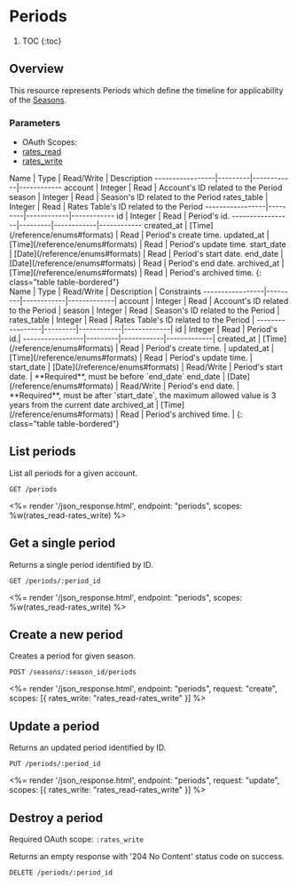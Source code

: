 # Periods

1. TOC
{:toc}

## Overview

This resource represents Periods which define the timeline for applicability of the [Seasons](/reference/endpoints/seasons/).

### Parameters
<ul class="nav nav-pills" role="tablist">
  <li class="disabled"><a>OAuth Scopes:</a></li>
  <li class="active"><a href="#rates_read" role="tab" data-toggle="pill">rates_read</a></li>
  <li><a href="#rates_write" role="tab" data-toggle="pill">rates_write</a></li>
</ul>
<div class="tab-content" markdown="1">
  <div class="tab-pane active" id="rates_read" markdown="1">
Name             | Type    | Read/Write | Description
-----------------|---------|------------|------------
account          | Integer | Read       | Account's ID related to the Period
season           | Integer | Read       | Season's ID related to the Period
rates_table      | Integer | Read       | Rates Table's ID related to the Period
-----------------|---------|------------|------------
id               | Integer | Read       | Period's id.
-----------------|---------|------------|------------
created_at       | [Time](/reference/enums#formats) | Read       | Period's create time.
updated_at       | [Time](/reference/enums#formats) | Read       | Period's update time.
start_date       | [Date](/reference/enums#formats) | Read       | Period's start date.
end_date         | [Date](/reference/enums#formats) | Read       | Period's end date.
archived_at      | [Time](/reference/enums#formats) | Read       | Period's archived time.
{: class="table table-bordered"}
  </div>
  <div class="tab-pane" id="rates_write" markdown="1">
Name             | Type    | Read/Write | Description | Constraints
-----------------|---------|------------|-------------|
account          | Integer | Read       | Account's ID related to the Period |
season           | Integer | Read       | Season's ID related to the Period |
rates_table      | Integer | Read       | Rates Table's ID related to the Period |
-----------------|---------|------------|-------------|
id               | Integer | Read       | Period's id.|
-----------------|---------|------------|-------------|
created_at       | [Time](/reference/enums#formats) | Read       | Period's create time. |
updated_at       | [Time](/reference/enums#formats) | Read       | Period's update time. |
start_date       | [Date](/reference/enums#formats) | Read/Write | Period's start date. | **Required**, must be before `end_date`
end_date         | [Date](/reference/enums#formats) | Read/Write | Period's end date. | **Required**, must be after `start_date`, the maximum allowed value is 3 years from the current date
archived_at      | [Time](/reference/enums#formats) | Read       | Period's archived time. |
{: class="table table-bordered"}
  </div>
</div>

## List periods

List all periods for a given account.

~~~
GET /periods
~~~

<%= render '/json_response.html', endpoint: "periods", scopes: %w(rates_read-rates_write) %>

## Get a single period

Returns a single period identified by ID.

~~~
GET /periods/:period_id
~~~

<%= render '/json_response.html', endpoint: "periods", scopes: %w(rates_read-rates_write) %>

## Create a new period

Creates a period for given season.

~~~
POST /seasons/:season_id/periods
~~~

<%= render '/json_response.html', endpoint: "periods", request: "create",
  scopes: [{ rates_write: "rates_read-rates_write" }] %>

## Update a period

Returns an updated period identified by ID.

~~~
PUT /periods/:period_id
~~~

<%= render '/json_response.html', endpoint: "periods", request: "update",
  scopes: [{ rates_write: "rates_read-rates_write" }] %>

## Destroy a period

Required OAuth scope: `:rates_write`

Returns an empty response with '204 No Content' status code on success.

~~~~~~
DELETE /periods/:period_id
~~~~~~
